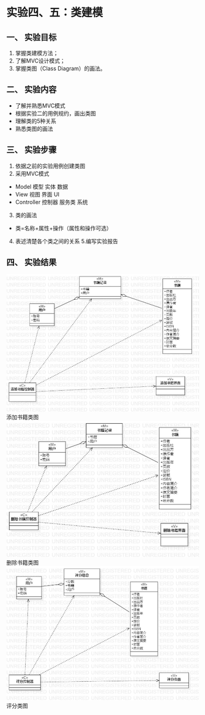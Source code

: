 # 实验四、五：类建模

 ## 一、 实验目标

 1. 掌握类建模方法；
 2. 了解MVC设计模式；
 3. 掌握类图（Class Diagram）的画法。

 ## 二、 实验内容

 - 了解并熟悉MVC模式
 - 根据实验二的用例规约，画出类图
 - 理解类的5种关系
 - 熟悉类图的画法

 ## 三、 实验步骤

 1. 依据之前的实验用例创建类图
 2. 采用MVC模式
 - Model 模型 实体 数据
 - View 视图 界面 UI
 - Controller 控制器 服务类 系统  
 3. 类的画法
 - 类=名称+属性+操作（属性和操作可选）
 4. 表述清楚各个类之间的关系
 5.编写实验报告

 ## 四、 实验结果
 ![添加书籍类图](./Lab45_addbookclass.jpg)    
 添加书籍类图   
 ![删除书籍类图](./Lab45_deletebookclass.jpg)    
 删除书籍类图  
 ![评分类图](./Lab45_scoreclass.jpg)   
 评分类图  
